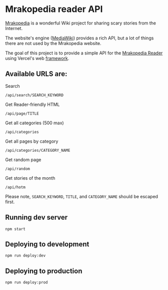 # Mrakopedia reader API

[Mrakopedia](https://mrakopedia.net) is a wonderful Wiki project for sharing scary stories from the Internet.

The website's engine ([MediaWiki](https://www.mediawiki.org/wiki/MediaWiki)) provides a rich API, but a lot of things there are not used by the Mrakopedia website.

The goal of this project is to provide a simple API for the [Mrakopedia Reader](https://github.com/pokatomnik/mrakopedia-reader) using Vercel's web [framework](https://vercel.com/).

## Available URLS are:

Search

```
/api/search/SEARCH_KEYWORD
```

Get Reader-friendly HTML

```
/api/page/TITLE
```

Get all categories (500 max)

```
/api/categories
```

Get all pages by category

```
/api/categories/CATEGORY_NAME
```

Get random page

```
/api/random
```

Get stories of the month

```
/api/hotm
```

Please note, `SEARCH_KEYWORD`, `TITLE`, and `CATEGORY_NAME` should be escaped first.

## Running dev server

```
npm start
```

## Deploying to development

```
npm run deploy:dev
```

## Deploying to production

```
npm run deploy:prod
```
